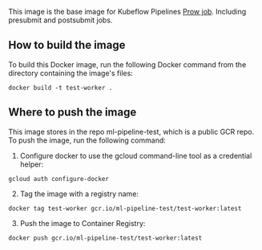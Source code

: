 This image is the base image for Kubeflow Pipelines [Prow job](https://github.com/kubernetes/test-infra/blob/master/config/jobs/kubeflow/kubeflow-postsubmits.yaml#L245). Including presubmit and postsubmit jobs.

## How to build the image
To build this Docker image, run the following Docker command from the directory containing the image's files:

``` 
docker build -t test-worker . 
```
## Where to push the image
This image stores in the repo ml-pipeline-test, which is a public GCR repo. To push the image, run the following command:
1. Configure docker to use the gcloud command-line tool as a credential helper:

``` 
gcloud auth configure-docker 
```
2. Tag the image with a registry name:

``` 
docker tag test-worker gcr.io/ml-pipeline-test/test-worker:latest 
```
3. Push the image to Container Registry:

``` 
docker push gcr.io/ml-pipeline-test/test-worker:latest 
```